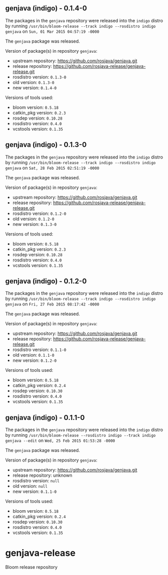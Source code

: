 ## genjava (indigo) - 0.1.4-0

The packages in the `genjava` repository were released into the `indigo` distro by running `/usr/bin/bloom-release --track indigo --rosdistro indigo genjava` on `Sun, 01 Mar 2015 04:57:19 -0000`

The `genjava` package was released.

Version of package(s) in repository `genjava`:
- upstream repository: https://github.com/rosjava/genjava.git
- release repository: https://github.com/rosjava-release/genjava-release.git
- rosdistro version: `0.1.3-0`
- old version: `0.1.3-0`
- new version: `0.1.4-0`

Versions of tools used:
- bloom version: `0.5.18`
- catkin_pkg version: `0.2.3`
- rosdep version: `0.10.28`
- rosdistro version: `0.4.0`
- vcstools version: `0.1.35`


## genjava (indigo) - 0.1.3-0

The packages in the `genjava` repository were released into the `indigo` distro by running `/usr/bin/bloom-release --track indigo --rosdistro indigo genjava` on `Sat, 28 Feb 2015 02:51:19 -0000`

The `genjava` package was released.

Version of package(s) in repository `genjava`:
- upstream repository: https://github.com/rosjava/genjava.git
- release repository: https://github.com/rosjava-release/genjava-release.git
- rosdistro version: `0.1.2-0`
- old version: `0.1.2-0`
- new version: `0.1.3-0`

Versions of tools used:
- bloom version: `0.5.18`
- catkin_pkg version: `0.2.3`
- rosdep version: `0.10.28`
- rosdistro version: `0.4.0`
- vcstools version: `0.1.35`


## genjava (indigo) - 0.1.2-0

The packages in the `genjava` repository were released into the `indigo` distro by running `/usr/bin/bloom-release --track indigo --rosdistro indigo genjava` on `Fri, 27 Feb 2015 08:17:42 -0000`

The `genjava` package was released.

Version of package(s) in repository `genjava`:
- upstream repository: https://github.com/rosjava/genjava.git
- release repository: https://github.com/rosjava-release/genjava-release.git
- rosdistro version: `0.1.1-0`
- old version: `0.1.1-0`
- new version: `0.1.2-0`

Versions of tools used:
- bloom version: `0.5.18`
- catkin_pkg version: `0.2.4`
- rosdep version: `0.10.30`
- rosdistro version: `0.4.0`
- vcstools version: `0.1.35`


## genjava (indigo) - 0.1.1-0

The packages in the `genjava` repository were released into the `indigo` distro by running `/usr/bin/bloom-release --rosdistro indigo --track indigo genjava --edit` on `Wed, 25 Feb 2015 01:53:28 -0000`

The `genjava` package was released.

Version of package(s) in repository `genjava`:
- upstream repository: https://github.com/rosjava/genjava.git
- release repository: unknown
- rosdistro version: `null`
- old version: `null`
- new version: `0.1.1-0`

Versions of tools used:
- bloom version: `0.5.18`
- catkin_pkg version: `0.2.4`
- rosdep version: `0.10.30`
- rosdistro version: `0.4.0`
- vcstools version: `0.1.35`


# genjava-release
Bloom release repository
